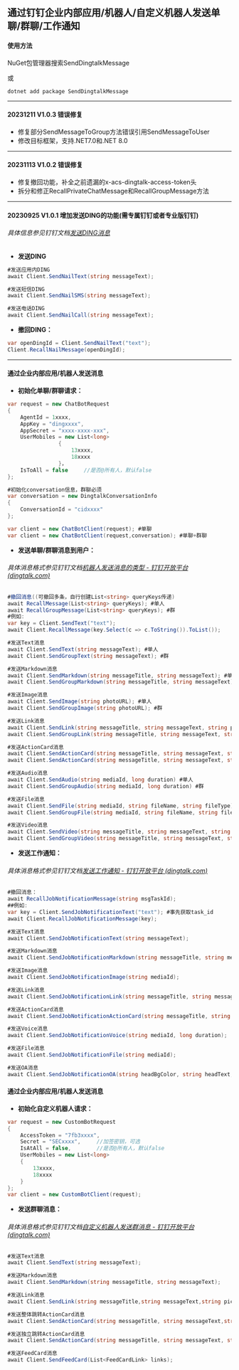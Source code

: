 ﻿## 通过钉钉企业内部应用/机器人/自定义机器人发送单聊/群聊/工作通知



#### **使用方法**

NuGet包管理器搜索SendDingtalkMessage

或

```
dotnet add package SendDingtalkMessage
```



------



#### 20231211 V1.0.3 错误修复

- 修复部分SendMessageToGroup方法错误引用SendMessageToUser
- 修改目标框架，支持.NET7.0和.NET 8.0

------



#### 20231113 V1.0.2 错误修复

- 修复撤回功能，补全之前遗漏的x-acs-dingtalk-access-token头
- 拆分和修正RecallPrivateChatMessage和RecallGroupMessage方法



------



#### 20230925 V1.0.1 增加发送DING的功能(需专属钉钉或者专业版钉钉)

###### *具体信息参见钉钉文档[发送DING消息](https://open.dingtalk.com/document/orgapp/robot-sends-nail-message)*

- **发送DING**

```c#
#发送应用内DING
await Client.SendNailText(string messageText);

#发送短信DING
await Client.SendNailSMS(string messageText);

#发送电话DING
await Client.SendNailCall(string messageText);
```

- **撤回DING：**

```C#
var openDingId = Client.SendNailText("text");
Client.RecallNailMessage(openDingId);
```



------



#### 通过企业内部应用/机器人发送消息

- **初始化单聊/群聊请求：**

```c#
var request = new ChatBotRequest
{
    AgentId = 1xxxx,
    AppKey = "dingxxxx",
    AppSecret = "xxxx-xxxx-xxx",
    UserMobiles = new List<long>
                {
                    13xxxx,
                    18xxxx
                }，
    IsToAll = false		//是否@所有人，默认false
};

#初始化conversation信息，群聊必须
var conversation = new DingtalkConversationInfo
{
    ConversationId = "cidxxxx"
};

var client = new ChatBotClient(request); #单聊
var client = new ChatBotClient(request,conversation); #单聊+群聊
```

- **发送单聊/群聊消息到用户：**

###### *具体消息格式参见钉钉文档[机器人发送消息的类型 - 钉钉开放平台 (dingtalk.com)](https://open.dingtalk.com/document/orgapp/types-of-messages-sent-by-robots)*

```c#
#撤回消息((可撤回多条，自行创建List<string> queryKeys传递)
await RecallMessage(List<string> queryKeys); #单人
await RecallGroupMessage(List<string> queryKeys); #群
#例如:
var key = Client.SendText("text"); 
await Client.RecallMessage(key.Select(c => c.ToString()).ToList()); 

#发送Text消息
await Client.SendText(string messageText); #单人
await Client.SendGroupText(string messageText); #群

#发送Markdown消息
await Client.SendMarkdown(string messageTitle, string messageText); #单人
await Client.SendGroupMarkdown(string messageTitle, string messageText); #群

#发送Image消息
await Client.SendImage(string photoURL); #单人
await Client.SendGroupImage(string photoURL); #群

#发送Link消息
await Client.SendLink(string messageTitle, string messageText, string picUrl, string messageUrl); #单人
await Client.SendGroupLink(string messageTitle, string messageText, string picUrl, string messageUrl); #群

#发送ActionCard消息
await Client.SendActionCard(string messageTitle, string messageText, string actionTitle1, string actionURL1, [string actionTitle2, string actionURL2, string actionTitle3, string actionURL3, string actionTitle4, string actionURL4, string actionTitle5, string actionURL5, string actionTitle6, string actionURL6]); #单人,支持1-6
await Client.SendActionCard(string messageTitle, string messageText, string actionTitle1, string actionURL1, [string actionTitle2, string actionURL2, string actionTitle3, string actionURL3, string actionTitle4, string actionURL4, string actionTitle5, string actionURL5, string actionTitle6, string actionURL6]); #群，支持1-6

#发送Audio消息
await Client.SendAudio(string mediaId, long duration) #单人
await Client.SendGroupAudio(string mediaId, long duration) #群

#发送File消息
await Client.SendFile(string mediaId, string fileName, string fileType) #单人
await Client.SendGroupFile(string mediaId, string fileName, string fileType) #群

#发送Video消息
await Client.SendVideo(string messageTitle, string messageText, string picUrl, string messageUrl) #单人
await Client.SendGroupVideo(string messageTitle, string messageText, string picUrl, string messageUrl) #群
```

- **发送工作通知：**

###### *具体消息格式参见钉钉文档[发送工作通知 - 钉钉开放平台 (dingtalk.com)](https://open.dingtalk.com/document/orgapp/asynchronous-sending-of-enterprise-session-messages)*

```c#
#撤回消息：
await RecallJobNotificationMessage(string msgTaskId);
##例如:
var key = Client.SendJobNotificationText("text"); #事先获取task_id
await Client.RecallJobNotificationMessage(key); 

#发送Text消息
await Client.SendJobNotificationText(string messageText);

#发送Markdown消息
await Client.SendJobNotificationMarkdown(string messageTitle, string messageText);

#发送Image消息
await Client.SendJobNotificationImage(string mediaId);

#发送Link消息
await Client.SendJobNotificationLink(string messageTitle, string messageText, string picUrl, string messageUrl);

#发送ActionCard消息
await Client.SendJobNotificationActionCard(string messageTitle, string messageMarkdownText, string singleTitle, string singleURL, string actionUrl, string buttonTitle, string btnOrientation);

#发送Voice消息
await Client.SendJobNotificationVoice(string mediaId, long duration);

#发送File消息
await Client.SendJobNotificationFile(string mediaId);

#发送OA消息
await Client.SendJobNotificationOA(string headBgColor, string headText, string pcMessageUrl, string statusValue, string statusBg, string fileCount, string image, string formValue, string formKey, string author, string richUnit, string richNum, string messageTitle, string messageText, string messageUrl);
```



#### 通过企业内部应用/机器人发送消息

- **初始化自定义机器人请求：**

```c#
var request = new CustomBotRequest
{
    AccessToken = "7fb3xxxx",
    Secret = "SECxxxx",		//加签密钥，可选
    IsAtAll = false,		//是否@所有人，默认false
    UserMobiles = new List<long>
    {
        13xxxx,
        18xxxx
    }
};
var client = new CustomBotClient(request);
```

- **发送群聊消息：**

###### *具体消息格式参见钉钉文档[自定义机器人发送群消息 - 钉钉开放平台 (dingtalk.com)](https://open.dingtalk.com/document/orgapp/custom-robots-send-group-messages)*

```c#
#发送Text消息
await Client.SendText(string messageText);

#发送Markdown消息
await Client.SendMarkdown(string messageTitle, string messageText);

#发送Link消息
await Client.SendLink(string messageTitle,string messageText,string picUrl,string messageUrl);

#发送整体跳转ActionCard消息
await Client.SendActionCard(string messageTitle, string messageText,string btnOrientation,string singleTitle,string singleUrl);

#发送独立跳转ActionCard消息
await Client.SendActionCard(string messageTitle, string messageText, string btnOrientation, List<Btn> btns);

#发送FeedCard消息
await Client.SendFeedCard(List<FeedCardLink> links);
```


